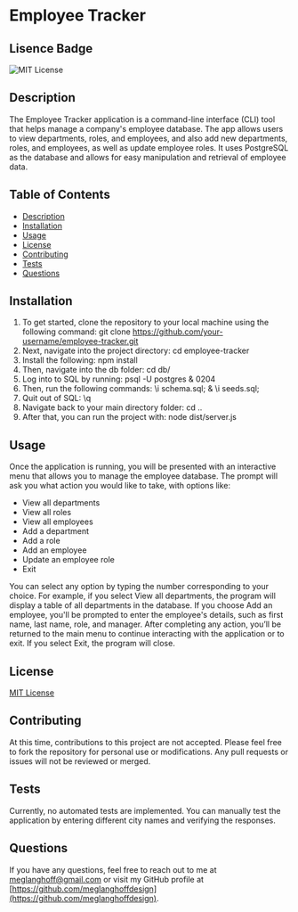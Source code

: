 # Employee Tracker

## Lisence Badge
![MIT License](https://img.shields.io/badge/License-MIT-blue.svg)

## Description
The Employee Tracker application is a command-line interface (CLI) tool that helps manage a company's employee database. The app allows users to view departments, roles, and employees, and also add new departments, roles, and employees, as well as update employee roles. It uses PostgreSQL as the database and allows for easy manipulation and retrieval of employee data.

## Table of Contents
- [Description](#description)
- [Installation](#installation)
- [Usage](#usage)
- [License](#license)
- [Contributing](#contributing)
- [Tests](#tests)
- [Questions](#questions)

## Installation
1. To get started, clone the repository to your local machine using the following command: git clone https://github.com/your-username/employee-tracker.git
2. Next, navigate into the project directory: cd employee-tracker
3. Install the following: npm install
4. Then, navigate into the db folder: cd db/
5. Log into to SQL by running: psql -U postgres & 0204
6. Then, run the following commands: \i schema.sql; & \i seeds.sql;
7. Quit out of SQL: \q 
8. Navigate back to your main directory folder: cd .. 
9. After that, you can run the project with: node dist/server.js

## Usage
Once the application is running, you will be presented with an interactive menu that allows you to manage the employee database. The prompt will ask you what action you would like to take, with options like:
- View all departments
- View all roles
- View all employees
- Add a department
- Add a role
- Add an employee
- Update an employee role
- Exit

You can select any option by typing the number corresponding to your choice. For example, if you select View all departments, the program will display a table of all departments in the database. If you choose Add an employee, you'll be prompted to enter the employee's details, such as first name, last name, role, and manager. After completing any action, you’ll be returned to the main menu to continue interacting with the application or to exit. If you select Exit, the program will close.

## License
[MIT License](https://opensource.org/licenses/MIT)

## Contributing
At this time, contributions to this project are not accepted. Please feel free to fork the repository for personal use or modifications. Any pull requests or issues will not be reviewed or merged.

## Tests
Currently, no automated tests are implemented. You can manually test the application by entering different city names and verifying the responses.

## Questions
If you have any questions, feel free to reach out to me at [meglanghoff@gmail.com](mailto:meglanghoff@gmail.com) or visit my GitHub profile at [https://github.com/meglanghoffdesign](https://github.com/meglanghoffdesign).
